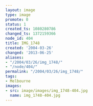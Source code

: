 ```yaml
---
layout: image
type: image
promote: 0
status: 1
created_ts: 1080280786
changed_ts: 1372159366
node_id: 404
title: IMG_1748
created: '2004-03-26'
changed: '2013-06-25'
aliases:
- "/2004/03/26/img_1748/"
- "/node/404/"
permalink: "/2004/03/26/img_1748/"
tags:
- Melbourne
images:
- src: image/images/img_1748-404.jpg
  name: img_1748-404.jpg
---
```


